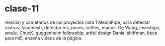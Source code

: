 # clase-11
revisión y cometarios de los proyectos nota 1
MediaPipe, para detectar rostros, facemesh, detectar iris, poses, selfies, manos.
Ge Wang, investigar, smule, ChucK, guggenheim fellowship, artful design
Daniel shiffman, beca para ml5, enseña videos de la página.

